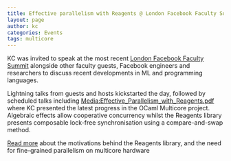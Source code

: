 ```yaml
---
title: Effective parallelism with Reagents @ London Facebook Faculty Summit
layout: page
author: kc
categories: Events
tags: multicore
---
```


KC was invited to speak at the most recent [London Facebook Faculty
Summit](https://londonfacebookfacultysummit.splashthat.com/) alongside
other faculty guests, Facebook engineers and researchers to discuss
recent developments in ML and programming languages.

Lightning talks from guests and hosts kickstarted the day, followed by
scheduled talks including
<Media:Effective_Parallelism_with_Reagents.pdf> where KC presented the
latest progress in the OCaml Multicore project. Algebraic effects allow
cooperative concurrency whilst the Reagents library presents composable
lock-free synchronisation using a compare-and-swap method.

[Read more](http://kcsrk.info/ocaml/multicore/2016/06/11/lock-free/)
about the motivations behind the Reagents library, and the need for
fine-grained parallelism on multicore hardware
